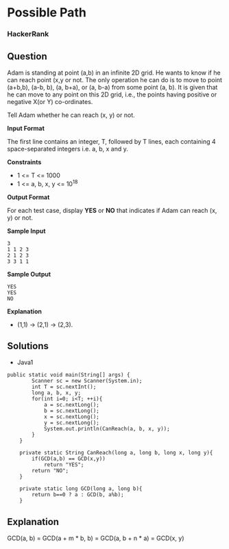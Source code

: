 # Possible Path

### HackerRank

## Question

Adam is standing at point (a,b) in an infinite 2D grid. He wants to know if he can reach point (x,y or not. The only operation he can do is to move to point (a+b,b), (a-b, b), (a, b+a), or (a, b-a) from some point (a, b). It is given that he can move to any point on this 2D grid, i.e., the points having positive or negative X(or Y) co-ordinates.

Tell Adam whether he can reach (x, y) or not.

**Input Format**

The first line contains an integer, T, followed by T lines, each containing 4 space-separated integers i.e. a, b, x and y.

**Constraints**

* 1 <= T <= 1000
* 1 <= a, b, x, y <= 10<sup>18</sup>

**Output Format**

For each test case, display **YES** or **NO** that indicates if Adam can reach (x, y) or not.

**Sample Input**
```
3
1 1 2 3
2 1 2 3
3 3 1 1
```

**Sample Output**
```
YES
YES
NO
```

**Explanation**

* (1,1) -> (2,1) -> (2,3).

## Solutions

* Java1
```
public static void main(String[] args) {
        Scanner sc = new Scanner(System.in);
        int T = sc.nextInt();
        long a, b, x, y;
        for(int i=0; i<T; ++i){
            a = sc.nextLong();
            b = sc.nextLong();
            x = sc.nextLong();
            y = sc.nextLong();
            System.out.println(CanReach(a, b, x, y));
        }
    }
    
    private static String CanReach(long a, long b, long x, long y){
        if(GCD(a,b) == GCD(x,y)) 
            return "YES";
        return "NO";
    }
    
    private static long GCD(long a, long b){
        return b==0 ? a : GCD(b, a%b);
    }
```

## Explanation

 GCD(a, b) = GCD(a + m * b, b) = GCD(a, b + n * a) = GCD(x, y)